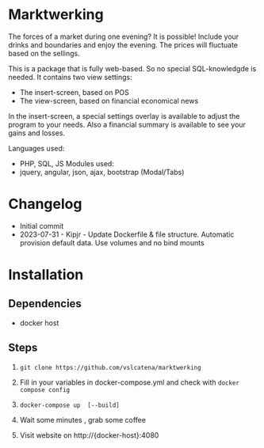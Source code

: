 # Marktwerking
The forces of a market during one evening? It is possible! Include your drinks and boundaries and enjoy the evening. The prices will fluctuate based on the sellings.

This is a package that is fully web-based. So no special SQL-knowledgde is needed. It contains two view settings:
 - The insert-screen, based on POS
 - The view-screen, based on financial economical news

In the insert-screen, a special settings overlay is available to adjust the program to your needs. Also a financial summary is available to see your gains and losses. 

Languages used:
- PHP, SQL, JS
Modules used: 
- jquery, angular, json, ajax, bootstrap (Modal/Tabs) 



# Changelog
- Initial commit
- 2023-07-31 - Kipjr - Update Dockerfile & file structure. Automatic provision default data. Use volumes and no bind mounts


# Installation 

## Dependencies
- docker host


## Steps

1. ```git clone https://github.com/vslcatena/marktwerking``` 

2. Fill in your variables in docker-compose.yml and check with ```docker compose config```

3. ```docker-compose up  [--build] ```

4. Wait some minutes , grab some coffee

5. Visit website on http://{docker-host}:4080

